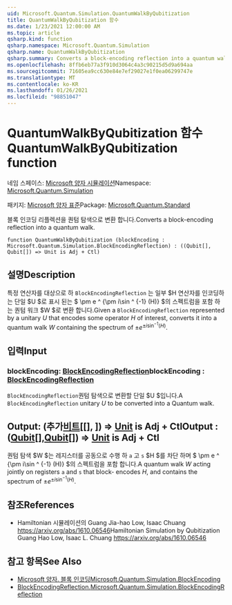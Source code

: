 ```yaml
---
uid: Microsoft.Quantum.Simulation.QuantumWalkByQubitization
title: QuantumWalkByQubitization 함수
ms.date: 1/23/2021 12:00:00 AM
ms.topic: article
qsharp.kind: function
qsharp.namespace: Microsoft.Quantum.Simulation
qsharp.name: QuantumWalkByQubitization
qsharp.summary: Converts a block-encoding reflection into a quantum walk.
ms.openlocfilehash: 8ffb6eb77a3f910d3064c4a3c90215d5d9a694aa
ms.sourcegitcommit: 71605ea9cc630e84e7ef29027e1f0ea06299747e
ms.translationtype: MT
ms.contentlocale: ko-KR
ms.lasthandoff: 01/26/2021
ms.locfileid: "98851047"
---
```

# <a name="quantumwalkbyqubitization-function"></a><span data-ttu-id="5f6ed-102">QuantumWalkByQubitization 함수</span><span class="sxs-lookup"><span data-stu-id="5f6ed-102">QuantumWalkByQubitization function</span></span>

<span data-ttu-id="5f6ed-103">네임 스페이스: [Microsoft 양자 시뮬레이션](xref:Microsoft.Quantum.Simulation)</span><span class="sxs-lookup"><span data-stu-id="5f6ed-103">Namespace: [Microsoft.Quantum.Simulation](xref:Microsoft.Quantum.Simulation)</span></span>

<span data-ttu-id="5f6ed-104">패키지: [Microsoft 양자 표준](https://nuget.org/packages/Microsoft.Quantum.Standard)</span><span class="sxs-lookup"><span data-stu-id="5f6ed-104">Package: [Microsoft.Quantum.Standard](https://nuget.org/packages/Microsoft.Quantum.Standard)</span></span>


<span data-ttu-id="5f6ed-105">블록 인코딩 리플렉션을 퀀텀 탐색으로 변환 합니다.</span><span class="sxs-lookup"><span data-stu-id="5f6ed-105">Converts a block-encoding reflection into a quantum walk.</span></span>

```qsharp
function QuantumWalkByQubitization (blockEncoding : Microsoft.Quantum.Simulation.BlockEncodingReflection) : ((Qubit[], Qubit[]) => Unit is Adj + Ctl)
```


## <a name="description"></a><span data-ttu-id="5f6ed-106">설명</span><span class="sxs-lookup"><span data-stu-id="5f6ed-106">Description</span></span>

<span data-ttu-id="5f6ed-107">특정 연산자를 대상으로 하 `BlockEncodingReflection` 는 일부 $H 연산자를 인코딩하는 단일 $U $로 표시 된는 $ \pm e ^ {\pm i\sin ^ {-1} (H)} $의 스펙트럼을 포함 하는 퀀텀 워크 $W $로 변환 합니다.</span><span class="sxs-lookup"><span data-stu-id="5f6ed-107">Given a `BlockEncodingReflection` represented by a unitary $U$ that encodes some operator $H$ of interest, converts it into a quantum walk $W$ containing the spectrum of $\pm e^{\pm i\sin^{-1}(H)}$.</span></span>

## <a name="input"></a><span data-ttu-id="5f6ed-108">입력</span><span class="sxs-lookup"><span data-stu-id="5f6ed-108">Input</span></span>

### <a name="blockencoding--blockencodingreflection"></a><span data-ttu-id="5f6ed-109">blockEncoding: [BlockEncodingReflection](xref:Microsoft.Quantum.Simulation.BlockEncodingReflection)</span><span class="sxs-lookup"><span data-stu-id="5f6ed-109">blockEncoding : [BlockEncodingReflection](xref:Microsoft.Quantum.Simulation.BlockEncodingReflection)</span></span>

<span data-ttu-id="5f6ed-110">`BlockEncodingReflection`퀀텀 탐색으로 변환할 단일 $U $입니다.</span><span class="sxs-lookup"><span data-stu-id="5f6ed-110">A `BlockEncodingReflection` unitary $U$ to be converted into a Quantum walk.</span></span>



## <a name="output--qubitqubit--unit--is-adj--ctl"></a><span data-ttu-id="5f6ed-111">Output: (추가[비트](xref:microsoft.quantum.lang-ref.qubit)[[], [](xref:microsoft.quantum.lang-ref.qubit)]) => [Unit](xref:microsoft.quantum.lang-ref.unit) is Adj + Ctl</span><span class="sxs-lookup"><span data-stu-id="5f6ed-111">Output : ([Qubit](xref:microsoft.quantum.lang-ref.qubit)[],[Qubit](xref:microsoft.quantum.lang-ref.qubit)[]) => [Unit](xref:microsoft.quantum.lang-ref.unit)  is Adj + Ctl</span></span>

<span data-ttu-id="5f6ed-112">퀀텀 탐색 $W $는 레지스터를 공동으로 수행 하 `a` 고 `s` $H $를 차단 하며 $ \pm e ^ {\pm i\sin ^ {-1} (H)} $의 스펙트럼을 포함 합니다.</span><span class="sxs-lookup"><span data-stu-id="5f6ed-112">A quantum walk $W$ acting jointly on registers `a` and `s` that block- encodes $H$, and contains the spectrum of $\pm e^{\pm i\sin^{-1}(H)}$.</span></span>

## <a name="references"></a><span data-ttu-id="5f6ed-113">참조</span><span class="sxs-lookup"><span data-stu-id="5f6ed-113">References</span></span>

- <span data-ttu-id="5f6ed-114">Hamiltonian 시뮬레이션의 Guang Jia-hao Low, Isaac Chuang https://arxiv.org/abs/1610.06546</span><span class="sxs-lookup"><span data-stu-id="5f6ed-114">Hamiltonian Simulation by Qubitization Guang Hao Low, Isaac L. Chuang https://arxiv.org/abs/1610.06546</span></span>

## <a name="see-also"></a><span data-ttu-id="5f6ed-115">참고 항목</span><span class="sxs-lookup"><span data-stu-id="5f6ed-115">See Also</span></span>

- [<span data-ttu-id="5f6ed-116">Microsoft 양자. 블록 인코딩</span><span class="sxs-lookup"><span data-stu-id="5f6ed-116">Microsoft.Quantum.Simulation.BlockEncoding</span></span>](xref:Microsoft.Quantum.Simulation.BlockEncoding)
- [<span data-ttu-id="5f6ed-117">BlockEncodingReflection.</span><span class="sxs-lookup"><span data-stu-id="5f6ed-117">Microsoft.Quantum.Simulation.BlockEncodingReflection</span></span>](xref:Microsoft.Quantum.Simulation.BlockEncodingReflection)